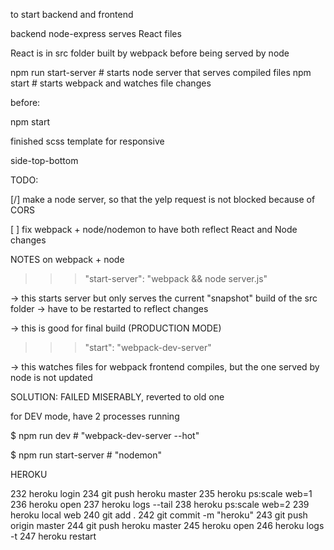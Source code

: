 to start backend and frontend

backend node-express serves React files

 React is in src folder
built by webpack before being served by node

npm run start-server        # starts node server that serves compiled files
npm start       # starts webpack and watches file changes

before:

npm start


finished scss template for responsive

side-top-bottom



TODO:

[/] make a node server, so that the yelp request
is not blocked because of CORS

[ ] fix webpack + node/nodemon to have both
reflect React and Node changes


NOTES on webpack + node

>>> "start-server": "webpack && node server.js"

-> this starts server but only serves the current "snapshot" build of the
src folder
-> have to be restarted to reflect changes

-> this is good for final build (PRODUCTION MODE)

>>> "start": "webpack-dev-server"

-> this watches files for webpack frontend compiles, but the one served by node
is not updated



SOLUTION:  FAILED MISERABLY, reverted to old one

for DEV mode, have 2 processes running

$ npm run dev       # "webpack-dev-server --hot"

$ npm run start-server    # "nodemon"



HEROKU

  232  heroku login
  234  git push heroku master
  235  heroku ps:scale web=1
  236  heroku open
  237  heroku logs --tail
  238  heroku ps:scale web=2
  239  heroku local web
  240  git add .
  242  git commit -m "heroku"
  243  git push origin master
  244  git push heroku master
  245  heroku open
  246  heroku logs -t
  247  heroku restart
